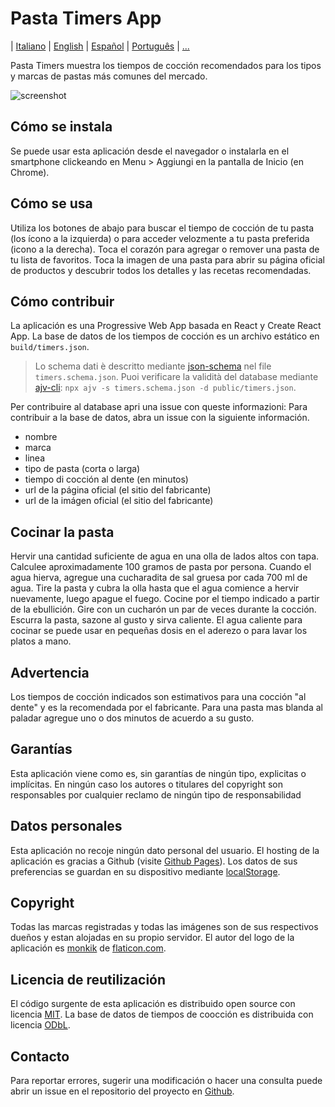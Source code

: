 # Pasta Timers App

| [Italiano](https://github.com/jenkin/pasta-timers-app/blob/master/README.md) | [English](https://github.com/jenkin/pasta-timers-app/blob/master/README-en.md) | [Español](https://github.com/jenkin/pasta-timers-app/blob/master/README-es.md) | [Português](https://github.com/jenkin/pasta-timers-app/blob/master/README-pt.md) | [...](https://github.com/jenkin/pasta-timers-app/issues/15)

Pasta Timers muestra los tiempos de cocción recomendados para los tipos y marcas de pastas más comunes del mercado.

![screenshot](https://repository-images.githubusercontent.com/214686946/4b0a8980-ed27-11e9-827f-88954c137291)

## Cómo se instala

Se puede usar esta aplicación desde el navegador o instalarla en el smartphone clickeando en Menu > Aggiungi en la pantalla de Inicio (en Chrome).

## Cómo se usa

Utiliza los botones de abajo para buscar el tiempo de cocción de tu pasta (los ícono a la izquierda)
o para acceder velozmente a tu pasta preferida (icono a la derecha).
Toca el corazón para agregar o remover una pasta de tu lista de favoritos.
Toca la imagen de una pasta para abrir su página oficial de productos y descubrir todos los detalles y las recetas recomendadas.

## Cómo contribuir

La aplicación es una Progressive Web App basada en React y Create React App.
La base de datos de los tiempos de cocción es un archivo estático en `build/timers.json`.
> Lo schema dati è descritto mediante [json-schema](https://json-schema.org/) nel file `timers.schema.json`.
> Puoi verificare la validità del database mediante [ajv-cli](https://github.com/jessedc/ajv-cli): `npx ajv -s timers.schema.json -d public/timers.json`.

Per contribuire al database apri una issue con queste informazioni:
Para contribuir a la base de datos, abra un issue con la siguiente información.

* nombre
* marca
* linea
* tipo de pasta (corta o larga)
* tiempo di cocción al dente (en minutos)
* url de la página oficial (el sitio del fabricante)
* url de la imágen oficial (el sitio del fabricante)

## Cocinar la pasta

Hervir una cantidad suficiente de agua en una olla de lados altos con tapa.
Calculee aproximadamente 100 gramos de pasta por persona. Cuando el agua hierva, agregue una cucharadita de sal gruesa por cada 700 ml de agua. 
Tire la pasta y cubra la olla hasta que el agua comience a hervir nuevamente, luego apague el fuego. 
Cocine por el tiempo indicado a partir de la ebullición.
Gire con un cucharón un par de veces durante la cocción.
Escurra la pasta, sazone al gusto y sirva caliente. 
El agua caliente para cocinar se puede usar en pequeñas dosis en el aderezo o para lavar los platos a mano.

## Advertencia

Los tiempos de cocción indicados son estimativos para una cocción "al dente" y es la recomendada por el fabricante.
Para una pasta mas blanda al paladar agregue uno o dos minutos de acuerdo a su gusto.

## Garantías

Esta aplicación viene como es, sin garantías de ningún tipo, explicitas o implícitas.
En ningún caso los autores o titulares del copyright son responsables por cualquier reclamo de ningún tipo de responsabilidad

## Datos personales

Esta aplicación no recoje ningún dato personal del usuario.
El hosting de la aplicación es gracias a Github (visite <a href="https://pages.github.com/" rel="noopener noreferrer" target="_blank">Github Pages</a>).
Los datos de sus preferencias se guardan en su dispositivo mediante <a href="https://developer.mozilla.org/en-US/docs/Web/API/Window/localStorage" rel="noopener noreferrer" target="_blank">localStorage</a>.

## Copyright

Todas las marcas registradas y todas las imágenes son de sus respectivos dueños y estan alojadas en su propio servidor.
El autor del logo de la aplicación es <a href="https://www.flaticon.com/authors/monkik" title="monkik">monkik</a> de <a href="https://www.flaticon.com/" title="Flaticon">flaticon.com</a>.

## Licencia de reutilización

El código surgente de esta aplicación es distribuido open source con licencia <a href="https://tldrlegal.com/license/mit-license" rel="noopener noreferrer" target="_blank">MIT</a>.
La base de datos de tiempos de coocción es distribuida con licencia <a href="https://tldrlegal.com/license/odc-open-database-license-(odbl)" rel="noopener noreferrer" target="_blank">ODbL</a>.

## Contacto

Para reportar errores, sugerir una modificación o hacer una consulta puede abrir un issue en el repositorio del proyecto en <a href="https://github.com/jenkin/pasta-timers-app/issues" rel="noopener noreferrer" target="_blank">Github</a>.
